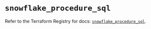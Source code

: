 # `snowflake_procedure_sql`

Refer to the Terraform Registry for docs: [`snowflake_procedure_sql`](https://registry.terraform.io/providers/snowflakedb/snowflake/2.3.0/docs/resources/procedure_sql).
